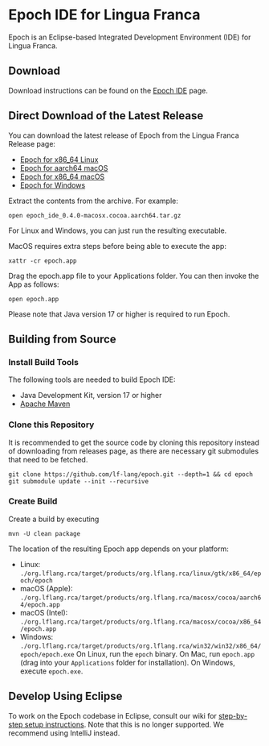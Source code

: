 # Epoch IDE for Lingua Franca

Epoch is an Eclipse-based Integrated Development Environment (IDE) for Lingua Franca.

## Download

Download instructions can be found on the [Epoch IDE](https://www.lf-lang.org/docs/handbook/epoch-ide) page.

## Direct Download of the Latest Release
You can download the latest release of Epoch from the Lingua Franca Release page:

 - [Epoch for x86_64 Linux](https://github.com/lf-lang/lingua-franca/releases/download/v0.4.0/epoch_ide_0.4.0-linux.gtk.x86_64.tar.gz)
 - [Epoch for aarch64 macOS](https://github.com/lf-lang/lingua-franca/releases/download/v0.4.0/epoch_ide_0.4.0-macosx.cocoa.aarch64.tar.gz)
 - [Epoch for x86_64 macOS](https://github.com/lf-lang/lingua-franca/releases/download/v0.4.0/epoch_ide_0.4.0-macosx.cocoa.x86_64.tar.gz)
 - [Epoch for Windows](https://github.com/lf-lang/lingua-franca/releases/download/v0.4.0/epoch_ide_0.4.0-win32.win32.x86_64.zip)

Extract the contents from the archive. For example:

```
open epoch_ide_0.4.0-macosx.cocoa.aarch64.tar.gz
```

For Linux and Windows, you can just run the resulting executable.

MacOS requires extra steps before being able to execute the app:

```
xattr -cr epoch.app
```

Drag the epoch.app file to your Applications folder.
You can then invoke the App as follows:
```
open epoch.app
```

Please note that Java version 17 or higher is required to run Epoch.

## Building from Source
### Install Build Tools
The following tools are needed to build Epoch IDE:
- Java Development Kit, version 17 or higher
- [Apache Maven](https://maven.apache.org/)

### Clone this Repository
It is recommended to get the source code by cloning this repository instead of downloading from releases page, as there are necessary git submodules that need to be fetched.
```
git clone https://github.com/lf-lang/epoch.git --depth=1 && cd epoch
git submodule update --init --recursive
```

### Create Build
Create a build by executing
```
mvn -U clean package
```

The location of the resulting Epoch app depends on your platform:
 - Linux: `./org.lflang.rca/target/products/org.lflang.rca/linux/gtk/x86_64/epoch/epoch`
 - macOS (Apple): `./org.lflang.rca/target/products/org.lflang.rca/macosx/cocoa/aarch64/epoch.app`
 - macOS (Intel): `./org.lflang.rca/target/products/org.lflang.rca/macosx/cocoa/x86_64/epoch.app`
 - Windows: `./org.lflang.rca/target/products/org.lflang.rca/win32/win32/x86_64/epoch/epoch.exe`
On Linux, run the `epoch` binary. On Mac, run `epoch.app` (drag into your `Applications` folder for installation). On Windows, execute `epoch.exe`. 

## Develop Using Eclipse

To work on the Epoch codebase in Eclipse, consult our wiki for [step-by-step setup instructions](https://github.com/lf-lang/epoch/wiki/Developer-Eclipse-Setup-with-Oomph).
Note that this is no longer supported. We recommend using IntelliJ instead.

